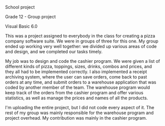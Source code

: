 School project

Grade 12 - Group project

Visual Basic 6.0

This was a project assigned to everybody in the class for creating a pizza company software suite. We were in groups of three for this one. My group ended up working very well together: we divided up various areas of code and design, and we completed our tasks timely.

My job was to design and code the cashier program. We were given a list of different kinds of pizza, toppings, sizes, drinks, combos and prices, and they all had to be implemented correctly. I also implemented a receipt archiving system, where the user can save orders, come back to past orders at any time, and submit orders to a warehouse application that was coded by another member of the team. The warehouse program would keep track of the orders from the cashier program and offer various statistics, as well as manage the prices and names of all the products.

I'm uploading the entire project, but I did not code every aspect of it. The rest of my group was mainly responsible for the warehouse program and project overhead. My contribution was mainly in the cashier program.